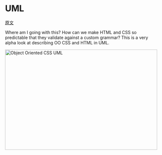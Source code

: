# UML

[原文](https://github.com/stubbornella/oocss/wiki/UML)


Where am I going with this?  How can we make HTML and CSS so predictable that they validate against a custom grammar? This is a very alpha look at describing OO CSS and HTML in UML.

<a href="http://www.flickr.com/photos/nicole_hugo/3296789176/" title="Object Oriented CSS UML by Stubbornella (aka Nicole), on Flickr"><img src="http://farm4.static.flickr.com/3336/3296789176_90588ac94a.jpg" width="500" height="329" alt="Object Oriented CSS UML" /></a>